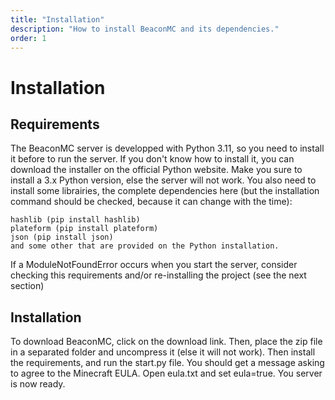 ```yaml
---
title: "Installation"
description: "How to install BeaconMC and its dependencies."
order: 1
---
```


# Installation

## Requirements

The BeaconMC server is developped with Python 3.11, so you need to install it before to run the server. If you don't know how to install it, you can download the installer on the official Python website. Make you sure to install a 3.x Python version, else the server will not work.
You also need to install some librairies, the complete dependencies here (but the installation command should be checked, because it can change with the time):

```
hashlib (pip install hashlib)
plateform (pip install plateform)
json (pip install json)
and some other that are provided on the Python installation.
```

If a ModuleNotFoundError occurs when you start the server, consider checking this requirements and/or re-installing the project (see the next section)

## Installation

To download BeaconMC, click on the download link. Then, place the zip file in a separated folder and uncompress it (else it will not work). Then install the requirements, and run the start.py file. You should get a message asking to agree to the Minecraft EULA. Open eula.txt and set eula=true. You server is now ready.
